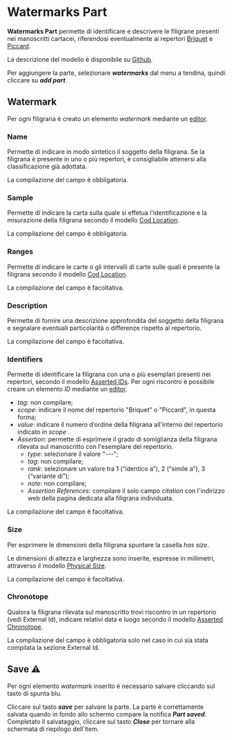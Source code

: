 # Watermarks Part
**Watermarks Part** permette di identificare e descrivere le filigrane presenti nei manoscritti cartacei, riferendosi eventualmente ai repertori [Briquet](https://briquet-online.at/) e [Piccard](https://www.piccard-online.de/start.php).  

La descrizione del modello è disponibile su [Github](https://github.com/vedph/cadmus-codicology#codwatermarkspart).

Per aggiungere la parte, selezionare **_watermarks_** dal menu a tendina, quindi cliccare su **_add part_**.  

## Watermark
Per ogni filigrana è creato un elemento _watermark_ mediante un [editor](Editor_Brick.md).

### Name
Permette di indicare in modo sintetico il soggetto della filigrana. Se la filigrana è presente in uno o più repertori, è consigliabile attenersi alla classificazione già adottata.

La compilazione del campo è obbligatoria.

### Sample
Permette di indicare la carta sulla quale si effetua l'identificazione e la misurazione della filigrana secondo il modello [Cod Location](Cod_Location_Brick.md).

La compilazione del campo è obbligatoria.

### Ranges
Permette di indicare le carte o gli intervalli di carte sulle quali è presente la filigrana secondo il modello [Cod Location](Cod_Location_Brick.md).

La compilazione del campo è facoltativa.

### Description
Permette di fornire una descrizione approfondita del soggetto della filigrana e segnalare eventuali particolarità o differenze rispetto al repertorio.

La compilazione del campo è facoltativa.

### Identifiers
Permette di identificare la filigrana con una o più esemplari presenti nei repertori, secondo il modello [Asserted IDs](Asserted_Ids_Brick.md).
Per ogni riscontro è possibile creare un elemento _ID_ mediante un [editor](Editor_Brick.md).

* _tag_: non compilare;  
* _scope_: indicare il nome del repertorio "Briquet" o "Piccard", in questa forma;  
* _value_: indicare il numero d’ordine della filigrana all'interno del repertorio indicato in _scope_ .
* _Assertion_: permette di esprimere il grado di somiglianza della filigrana rilevata sul manoscritto con l'esemplare del repertorio.
  * _type_: selezionare il valore "---";  
  * _tag_: non compilare;  
  * _rank_: selezionare un valore tra 1 (“identico a”), 2 (“simile a”), 3 (“variante di”);
  * _note_: non compilare;
  * _Assertion References_: compilare il solo campo _citation_ con l'indirizzo web della pagina dedicata alla filigrana individuata.

La compilazione del campo è facoltativa.

### Size
Per esprimere le dimensioni della filigrana spuntare la casella _has size_.

Le dimensioni di altezza e larghezza sono inserite, espresse in millimetri, attraverso il modello [Physical Size](Physical_Size_Brick.md).

La compilazione del campo è facoltativa.

### Chronotope 
Qualora la filigrana rilevata sul manoscritto trovi riscontro in un repertorio (vedi External Id), indicare relativi data e luogo secondo il modello [Asserted Chronotope](Asserted_Chronotope_Brick.md).

La compilazione del campo è obbligatoria solo nel caso in cui sia stata compilata la sezione External Id.

## Save ⚠️ 

Per ogni elemento _watermark_ inserito è necessario salvare cliccando sul tasto di spunta blu.

Cliccare sul tasto **_save_** per salvare la parte.
La parte è correttamente salvata quando in fondo allo schermo compare la notifica **_Part saved_**.  
Completato il salvataggio, cliccare sul tasto **_Close_** per tornare alla schermata di riepilogo dell'item.
